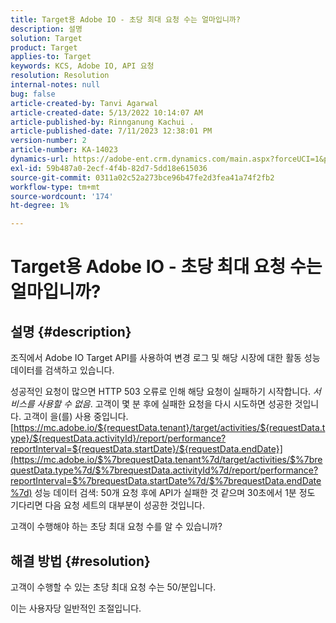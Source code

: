 ```yaml
---
title: Target용 Adobe IO - 초당 최대 요청 수는 얼마입니까?
description: 설명
solution: Target
product: Target
applies-to: Target
keywords: KCS, Adobe IO, API 요청
resolution: Resolution
internal-notes: null
bug: false
article-created-by: Tanvi Agarwal
article-created-date: 5/13/2022 10:14:07 AM
article-published-by: Rinnganung Kachui .
article-published-date: 7/11/2023 12:38:01 PM
version-number: 2
article-number: KA-14023
dynamics-url: https://adobe-ent.crm.dynamics.com/main.aspx?forceUCI=1&pagetype=entityrecord&etn=knowledgearticle&id=78b79668-a5d2-ec11-a7b5-00224809c27a
exl-id: 59b487a0-2ecf-4f4b-82d7-5dd18e615036
source-git-commit: 0311a02c52a273bce96b47fe2d3fea41a74f2fb2
workflow-type: tm+mt
source-wordcount: '174'
ht-degree: 1%

---
```


# Target용 Adobe IO - 초당 최대 요청 수는 얼마입니까?

## 설명 {#description}


조직에서 Adobe IO Target API를 사용하여 변경 로그 및 해당 시장에 대한 활동 성능 데이터를 검색하고 있습니다.

성공적인 요청이 많으면 HTTP 503 오류로 인해 해당 요청이 실패하기 시작합니다. *서비스를 사용할 수 없음*. 고객이 몇 분 후에 실패한 요청을 다시 시도하면 성공한 것입니다. 고객이 을(를) 사용 중입니다. [https://mc.adobe.io/${requestData.tenant}/target/activities/${requestData.type}/${requestData.activityId}/report/performance?reportInterval=${requestData.startDate}/${requestData.endDate}](https://mc.adobe.io/$%7brequestData.tenant%7d/target/activities/$%7brequestData.type%7d/$%7brequestData.activityId%7d/report/performance?reportInterval=$%7brequestData.startDate%7d/$%7brequestData.endDate%7d) 성능 데이터 검색: 50개 요청 후에 API가 실패한 것 같으며 30초에서 1분 정도 기다리면 다음 요청 세트의 대부분이 성공한 것입니다.

고객이 수행해야 하는 초당 최대 요청 수를 알 수 있습니까?


## 해결 방법 {#resolution}


고객이 수행할 수 있는 초당 최대 요청 수는 50/분입니다.

이는 사용자당 일반적인 조절입니다.

